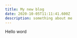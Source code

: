 ```yaml
---
title: My new blog
date: 2020-10-05T11:11:41.600Z
description: something about me
---
```

Hello word